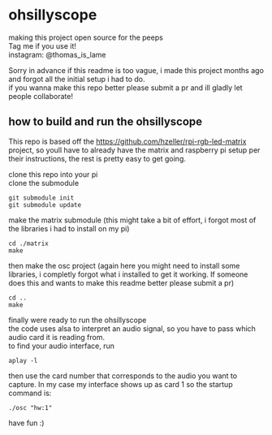 # ohsillyscope
making this project open source for the peeps \
Tag me if you use it! \
instagram: @thomas_is_lame

Sorry in advance if this readme is too vague, i made this project months ago and forgot all the initial setup i had to do.\
if you wanna make this repo better please submit a pr and ill gladly let people collaborate!

## how to build and run the ohsillyscope
This repo is based off the https://github.com/hzeller/rpi-rgb-led-matrix project, so youll have to already have the matrix and raspberry pi setup per their instructions, the rest is pretty easy to get going.

clone this repo into your pi\
clone the submodule 
```
git submodule init 
git submodule update
```
make the matrix submodule (this might take a bit of effort, i forgot most of the libraries i had to install on my pi)
```
cd ./matrix
make
```
then make the osc project (again here you might need to install some libraries, i completly forgot what i installed to get it working. If someone does this and wants to make this readme better please submit a pr)
```
cd ..
make
```
finally were ready to run the ohsillyscope\
the code uses alsa to interpret an audio signal, so you have to pass which audio card it is reading from.\
to find your audio interface, run
```
aplay -l
```
then use the card number that corresponds to the audio you want to capture. In my case my interface shows up as card 1 so the startup command is:
```
./osc "hw:1"
```

have fun :)

